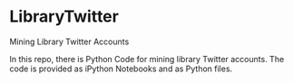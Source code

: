 LibraryTwitter
==============

Mining Library Twitter Accounts

In this repo, there is Python Code for mining library Twitter accounts.
The code is provided as iPython Notebooks and as Python files.
